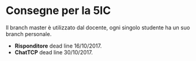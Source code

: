 # Consegne per la 5IC

Il branch master è utilizzato dal docente, ogni singolo studente ha un suo branch personale.
- **Risponditore** dead line 16/10/2017.
- **ChatTCP** dead line 30/10/2017.
